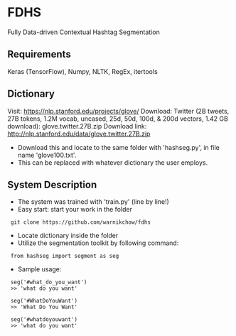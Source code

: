 # FDHS
Fully Data-driven Contextual Hashtag Segmentation

## Requirements
Keras (TensorFlow), Numpy, NLTK, RegEx, itertools

## Dictionary
Visit: https://nlp.stanford.edu/projects/glove/
Download: Twitter (2B tweets, 27B tokens, 1.2M vocab, uncased, 25d, 50d, 100d, & 200d vectors, 1.42 GB download): glove.twitter.27B.zip
Download link: http://nlp.stanford.edu/data/glove.twitter.27B.zip
* Download this and locate to the same folder with 'hashseg.py', in file name 'glove100.txt'.
* This can be replaced with whatever dictionary the user employs.

## System Description
* The system was trained with 'train.py' (line by line!)
* Easy start: start your work in the folder
<pre><code> git clone https://github.com/warnikchow/fdhs </code></pre>
* Locate dictionary inside the folder
* Utilize the segmentation toolkit by following command:
<pre><code> from hashseg import segment as seg </code></pre>
* Sample usage:
<pre><code> seg('#what_do_you_want') 
 >> 'what do you want' </code></pre>
<pre><code> seg('#WhatDoYouWant')  
 >> 'What Do You Want' </code></pre>
<pre><code> seg('#whatdoyouwant') 
 >> 'what do you want' </code></pre>
